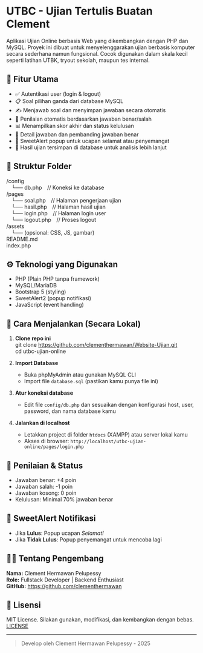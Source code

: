 # UTBC - Ujian Tertulis Buatan Clement

Aplikasi Ujian Online berbasis Web yang dikembangkan dengan PHP dan MySQL. Proyek ini dibuat untuk menyelenggarakan ujian berbasis komputer secara sederhana namun fungsional. Cocok digunakan dalam skala kecil seperti latihan UTBK, tryout sekolah, maupun tes internal.

## 🚀 Fitur Utama

- ✅ Autentikasi user (login & logout)
- 📋 Soal pilihan ganda dari database MySQL
- ✍️ Menjawab soal dan menyimpan jawaban secara otomatis
- 🧠 Penilaian otomatis berdasarkan jawaban benar/salah
- 📊 Menampilkan skor akhir dan status kelulusan
- 🧾 Detail jawaban dan pembanding jawaban benar
- 🎉 SweetAlert popup untuk ucapan selamat atau penyemangat
- 🔐 Hasil ujian tersimpan di database untuk analisis lebih lanjut

## 📁 Struktur Folder

/config  
 └── db.php  // Koneksi ke database  
/pages  
 └── soal.php  // Halaman pengerjaan ujian  
 └── hasil.php  // Halaman hasil ujian  
 └── login.php  // Halaman login user  
 └── logout.php  // Proses logout  
/assets  
 └── (opsional: CSS, JS, gambar)  
README.md  
index.php  

## ⚙️ Teknologi yang Digunakan

- PHP (Plain PHP tanpa framework)
- MySQL/MariaDB
- Bootstrap 5 (styling)
- SweetAlert2 (popup notifikasi)
- JavaScript (event handling)

## 🧪 Cara Menjalankan (Secara Lokal)

1. **Clone repo ini**  
   git clone https://github.com/clementhermawan/Website-Ujian.git  
   cd utbc-ujian-online

2. **Import Database**
   - Buka phpMyAdmin atau gunakan MySQL CLI
   - Import file `database.sql` (pastikan kamu punya file ini)

3. **Atur koneksi database**
   - Edit file `config/db.php` dan sesuaikan dengan konfigurasi host, user, password, dan nama database kamu

4. **Jalankan di localhost**
   - Letakkan project di folder `htdocs` (XAMPP) atau server lokal kamu
   - Akses di browser: `http://localhost/utbc-ujian-online/pages/login.php`

## 🎯 Penilaian & Status

- Jawaban benar: +4 poin
- Jawaban salah: -1 poin
- Jawaban kosong: 0 poin
- Kelulusan: Minimal 70% jawaban benar

## 🧠 SweetAlert Notifikasi

- Jika **Lulus**: Popup ucapan *Selamat!*
- Jika **Tidak Lulus**: Popup penyemangat untuk mencoba lagi

## 🙋‍♂️ Tentang Pengembang

**Nama:** Clement Hermawan Pelupessy  
**Role:** Fullstack Developer | Backend Enthusiast   
**GitHub:** https://github.com/clementhermawan

## 📄 Lisensi

MIT License. Silakan gunakan, modifikasi, dan kembangkan dengan bebas. [LICENSE](https://github.com/clementhermawan/Licensi)

---

> Develop oleh Clement Hermawan Pelupessy - 2025
